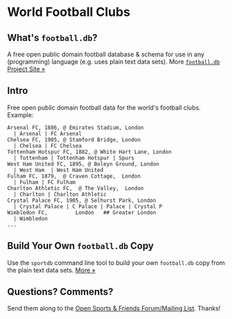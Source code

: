 # World Football Clubs

## What's `football.db`?

A free open public domain football database & schema
for use in any (programming) language (e.g. uses plain text data sets).
More [`football.db` Project Site »](http://openfootball.github.io)

## Intro

Free open public domain football data for the world's football clubs. Example:

```
Arsenal FC, 1886, @ Emirates Stadium, London
  | Arsenal | FC Arsenal  
Chelsea FC, 1905, @ Stamford Bridge, London
  | Chelsea | FC Chelsea
Tottenham Hotspur FC, 1882, @ White Hart Lane, London
  | Tottenham | Tottenham Hotspur | Spurs
West Ham United FC, 1895, @ Boleyn Ground, London
  | West Ham  | West Ham United
Fulham FC, 1879,  @ Craven Cottage,  London
  | Fulham | FC Fulham
Charlton Athletic FC,  @ The Valley,  London
  | Charlton | Charlton Athletic
Crystal Palace FC, 1905, @ Selhurst Park, London
  | Crystal Palace | C Palace | Palace | Crystal P
Wimbledon FC,         London   ## Greater London
  | Wimbledon
...
```


## Build Your Own `football.db` Copy

Use the `sportdb` command line tool to build your own `football.db` copy
from the plain text data sets. [More »](https://github.com/openfootball/datafile)


## Questions? Comments?

Send them along to the
[Open Sports & Friends Forum/Mailing List](http://groups.google.com/group/opensport).
Thanks!
